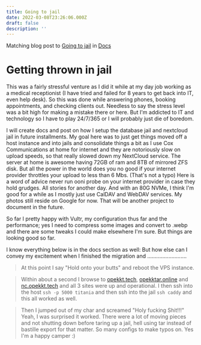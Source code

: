 ```yaml
---
title: Going to jail
date: 2022-03-08T23:26:06.000Z
draft: false
description: ''
---
```

Matching blog post to [Going to jail](/docs/vps_migration/going2jail) in [Docs](/docs/)

# Getting thrown in jail

This was a fairly stressful venture as I did it while at my day job working as a medical receptionist (I have tried and failed for 8 years to get back into IT, even help desk). So this was done while answering phones, booking appointments, and checking clients out. Needless to say the stress level was a bit high for making a mistake there or here. But I'm addicted to IT and technology so I have to play 24/7/365 or I will probably just die of boredom.

I will create docs and post on how I setup the database jail and nextcloud jail in future installments. My goal here was to just get things moved off a host instance and into jails and consolidate things a bit as I use Cox Communications at home for internet and they are notoriously slow on upload speeds, so that really slowed down my NextCloud service. The server at home is awesome having 72GB of ram and 8TB of mirrored ZFS disk. But all the power in the world does you no good if your internet provider throttles your upload to less than 6 Mbs. (That's not a typo) Here is a word of advice never run ooni probe on your internet provider in case they hold grudges. All stories for another day. And with an 80G NVMe, I think I'm good for a while as I mostly just use CalDAV and WebDAV services.  My photos still reside on Google for now. That will be another project to document in the future.

So far I pretty happy with Vultr, my configuration thus far and the performance; yes I need to compress some images and convert to .webp and there are some tweaks I could make elsewhere I'm sure. But things are looking good so far.

I know everything below is in the docs section as well: But how else can I convey my excitement when I finished the migration and ..........................

> At this point I say "Hold onto your butts" and reboot the VPS instance.

> Within about a second I browse to <a href="https://opekkt.tech/" target="_blank">opekkt.tech</a>, <a href="https://opekktar.online/" target="_blank">opekktar.online</a> and <a href="https://nc.opekkt.tech/" target="_blank">nc.opekkt.tech</a> and all 3 sites were up and operational. I then ssh into the host ```ssh -p 5000 titania``` and then ssh into the jail ```ssh caddy``` and this all worked as well.

> Then I jumped out of my char and screamed "Holy fucking Shit!!!" Yeah, I was surprised it worked.  There were a lot of moving pieces and not shutting down before taring up a jail, hell using tar instead of bastille export for that matter. So many configs to make typos on. Yes I'm a happy camper :)
